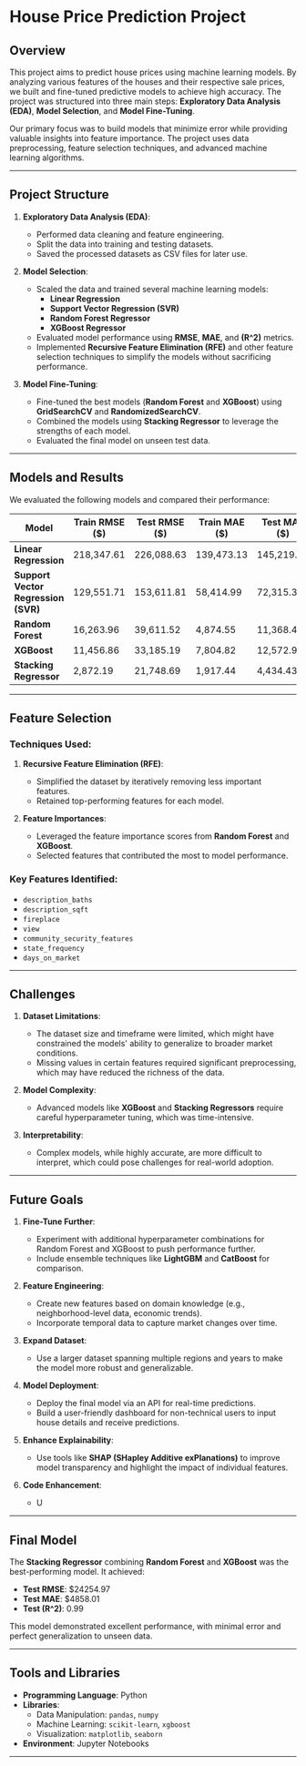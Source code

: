 # House Price Prediction Project

## **Overview**
This project aims to predict house prices using machine learning models. By analyzing various features of the houses and their respective sale prices, we built and fine-tuned predictive models to achieve high accuracy. The project was structured into three main steps: **Exploratory Data Analysis (EDA)**, **Model Selection**, and **Model Fine-Tuning**. 

Our primary focus was to build models that minimize error while providing valuable insights into feature importance. The project uses data preprocessing, feature selection techniques, and advanced machine learning algorithms.

---

## **Project Structure**
1. **Exploratory Data Analysis (EDA)**:
   - Performed data cleaning and feature engineering.
   - Split the data into training and testing datasets.
   - Saved the processed datasets as CSV files for later use.

2. **Model Selection**:
   - Scaled the data and trained several machine learning models:
     - **Linear Regression**
     - **Support Vector Regression (SVR)**
     - **Random Forest Regressor**
     - **XGBoost Regressor**
   - Evaluated model performance using **RMSE**, **MAE**, and **\(R^2\)** metrics.
   - Implemented **Recursive Feature Elimination (RFE)** and other feature selection techniques to simplify the models without sacrificing performance.

3. **Model Fine-Tuning**:
   - Fine-tuned the best models (**Random Forest** and **XGBoost**) using **GridSearchCV** and **RandomizedSearchCV**.
   - Combined the models using **Stacking Regressor** to leverage the strengths of each model.
   - Evaluated the final model on unseen test data.

---

## **Models and Results**
We evaluated the following models and compared their performance:

| **Model**                           | **Train RMSE ($)** | **Test RMSE ($)** | **Train MAE ($)** | **Test MAE ($)** | **Train \(R^2\)** | **Test \(R^2\)** |
|-------------------------            |--------------------|-------------------|-------------------|------------------|-------------------|------------------|
| **Linear Regression**               | 218,347.61        | 226,088.63        | 139,473.13        | 145,219.73       | 0.43              | 0.47              |
| **Support Vector Regression (SVR)** | 129,551.71        | 153,611.81        | 58,414.99         | 72,315.37        | 0.80              | 0.75 
| **Random Forest**                   | 16,263.96         | 39,611.52         | 4,874.55          | 11,368.44        | 1.00              | 0.98              |
| **XGBoost**                         | 11,456.86         | 33,185.19         | 7,804.82          | 12,572.91        | 1.00              | 0.99              |
| **Stacking Regressor**              | 2,872.19          | 21,748.69         | 1,917.44          | 4,434.43         | 1.00              | 1.00              |

---

## **Feature Selection**
### **Techniques Used**:
1. **Recursive Feature Elimination (RFE)**:
   - Simplified the dataset by iteratively removing less important features.
   - Retained top-performing features for each model.

2. **Feature Importances**:
   - Leveraged the feature importance scores from **Random Forest** and **XGBoost**.
   - Selected features that contributed the most to model performance.

### **Key Features Identified**:
- `description_baths`
- `description_sqft`
- `fireplace`
- `view`
- `community_security_features`
- `state_frequency`
- `days_on_market`

---

## **Challenges**
1. **Dataset Limitations**:
   - The dataset size and timeframe were limited, which might have constrained the models' ability to generalize to broader market conditions.
   - Missing values in certain features required significant preprocessing, which may have reduced the richness of the data.

2. **Model Complexity**:
   - Advanced models like **XGBoost** and **Stacking Regressors** require careful hyperparameter tuning, which was time-intensive.

3. **Interpretability**:
   - Complex models, while highly accurate, are more difficult to interpret, which could pose challenges for real-world adoption.

---

## **Future Goals**
1. **Fine-Tune Further**:
   - Experiment with additional hyperparameter combinations for Random Forest and XGBoost to push performance further.
   - Include ensemble techniques like **LightGBM** and **CatBoost** for comparison.

2. **Feature Engineering**:
   - Create new features based on domain knowledge (e.g., neighborhood-level data, economic trends).
   - Incorporate temporal data to capture market changes over time.

3. **Expand Dataset**:
   - Use a larger dataset spanning multiple regions and years to make the model more robust and generalizable.

4. **Model Deployment**:
   - Deploy the final model via an API for real-time predictions.
   - Build a user-friendly dashboard for non-technical users to input house details and receive predictions.

5. **Enhance Explainability**:
   - Use tools like **SHAP (SHapley Additive exPlanations)** to improve model transparency and highlight the impact of individual features.

5. **Code Enhancement**:
   - U
---

## **Final Model**
The **Stacking Regressor** combining **Random Forest** and **XGBoost** was the best-performing model. It achieved:

- **Test RMSE**: $24254.97
- **Test MAE**: $4858.01
- **Test \(R^2\)**: 0.99

This model demonstrated excellent performance, with minimal error and perfect generalization to unseen data.

---

## **Tools and Libraries**
- **Programming Language**: Python
- **Libraries**:
  - Data Manipulation: `pandas`, `numpy`
  - Machine Learning: `scikit-learn`, `xgboost`
  - Visualization: `matplotlib`, `seaborn`
- **Environment**: Jupyter Notebooks

---



